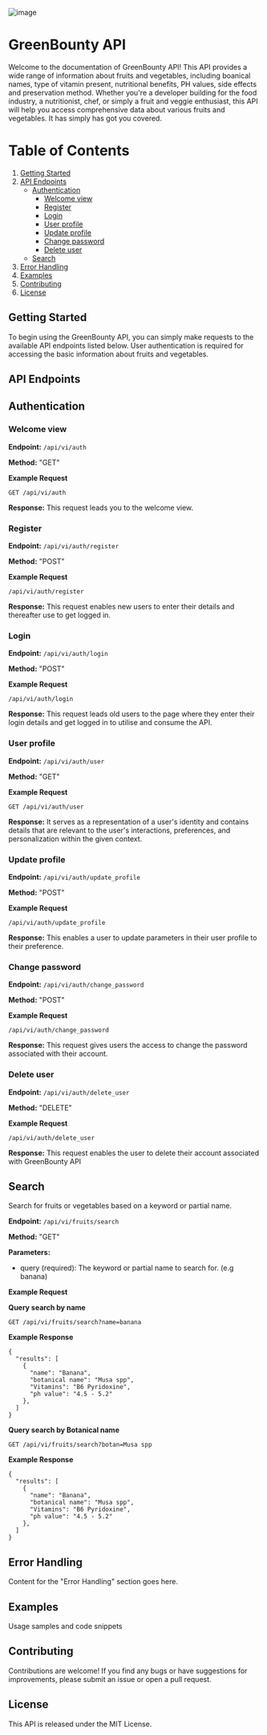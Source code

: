 ![image](https://github.com/Certifieddonnie/GreenBounty/assets/98459984/3ae739cb-da0f-475a-b528-840949774437)



# GreenBounty API
Welcome to the documentation of GreenBounty API! This API provides a wide range of information about fruits and vegetables, including boanical names, type of vitamin present, nutritional benefits, PH values, side effects and preservation method. Whether you're a developer building for the food industry, a nutritionist, chef, or simply a fruit and veggie enthusiast, this API will help you access comprehensive data about various fruits and vegetables. It has simply has got you covered.

# Table of Contents

1. [Getting Started](#getting-started)
2. [API Endpoints](#api-endpoints) 
    - [Authentication](#authentication)
        - [Welcome view](#welcome-view)
        - [Register](#register)
        - [Login](#login)
        - [User profile](#user-profile)
        - [Update profile](#update-profile)
        - [Change password](#change-password)
        - [Delete user](#delete-user)
    - [Search](#search)
3. [Error Handling](#error-handling)
4. [Examples](#examples)
5. [Contributing](#contributing)
6. [License](#license)

## Getting Started

To begin using the GreenBounty API, you can simply make requests to the available API endpoints listed below. User authentication is required for accessing the basic information about fruits and vegetables.

## API Endpoints

## Authentication

### Welcome view
**Endpoint:** `/api/vi/auth`

**Method:** "GET"

**Example Request**
```
GET /api/vi/auth
```
**Response:** This request leads you to the welcome view.

### Register
**Endpoint:** `/api/vi/auth/register`

**Method:** "POST"

**Example Request**
```
/api/vi/auth/register
```
**Response:** This request enables new users to enter their details and thereafter use to get logged in.

### Login
**Endpoint:** `/api/vi/auth/login`

**Method:** "POST"

**Example Request**
```
/api/vi/auth/login
```
**Response:** This request leads old users to the page where they enter their login details and get logged in to utilise and consume the API.

### User profile
**Endpoint:** `/api/vi/auth/user`

**Method:** "GET"

**Example Request**
```
GET /api/vi/auth/user
```
**Response:**  It serves as a representation of a user's identity and contains details that are relevant to the user's interactions, preferences, and personalization within the given context.

### Update profile
**Endpoint:** `/api/vi/auth/update_profile`

**Method:** "POST"

**Example Request**
```
/api/vi/auth/update_profile
```
**Response:**  This enables a user to update parameters in their user profile to their preference.

### Change password
**Endpoint:** `/api/vi/auth/change_password`

**Method:** "POST"

**Example Request**
```
/api/vi/auth/change_password
```
**Response:**  This request gives users the access to change the password associated with their account.

### Delete user
**Endpoint:** `/api/vi/auth/delete_user`

**Method:** "DELETE"

**Example Request**
```
/api/vi/auth/delete_user
```
**Response:**  This request enables the user to delete their account associated with GreenBounty API


## Search
Search for fruits or vegetables based on a keyword or partial name.

**Endpoint:** `/api/vi/fruits/search`

**Method:** "GET"

**Parameters:** 
- query (required): The keyword or partial name to search for. (e.g banana)

**Example Request**

**Query search by name**
```
GET /api/vi/fruits/search?name=banana
```
**Example Response**
```
{
  "results": [
    {
      "name": "Banana",
      "botanical name": "Musa spp",
      "Vitamins": "B6 Pyridoxine",
      "ph value": "4.5 - 5.2"
    },
  ]
}

```

**Query search by Botanical name**
```
GET /api/vi/fruits/search?botan=Musa spp
```
**Example Response**
```
{
  "results": [
    {
      "name": "Banana",
      "botanical name": "Musa spp",
      "Vitamins": "B6 Pyridoxine",
      "ph value": "4.5 - 5.2"
    },
  ]
}

```

## Error Handling

Content for the "Error Handling" section goes here.

## Examples

Usage samples and code snippets

## Contributing

Contributions are welcome! If you find any bugs or have suggestions for improvements, please submit an issue or open a pull request.

## License

This API is released under the MIT License.


